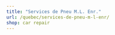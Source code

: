 ```yaml
---
title: "Services de Pneu M.L. Enr."
url: /quebec/services-de-pneu-m-l-enr/
shop: car repair
---
```


